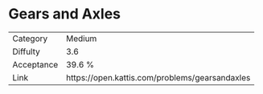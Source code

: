 # Gears and Axles

<table>
    <tr>
        <td>Category</td>
        <td>Medium</td>
    </tr>
    <tr>
        <td>Diffulty</td>
        <td>3.6</td>
    </tr>
    <tr>
        <td>Acceptance</td>
        <td>39.6 %</td>
    </tr>
    <tr>
        <td>Link</td>
        <td>https://open.kattis.com/problems/gearsandaxles</td>
    </tr>
</table>
